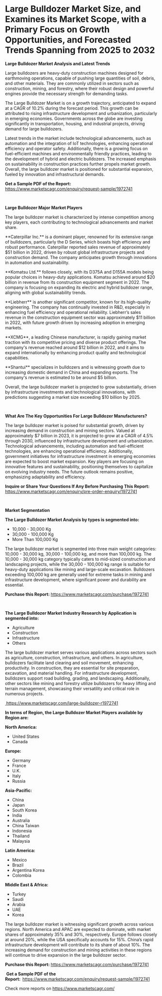 <p><h1>Large Bulldozer Market Size, and Examines its Market Scope, with a Primary Focus on Growth Opportunities, and Forecasted Trends Spanning from 2025 to 2032</h1></p><p><strong>Large Bulldozer Market Analysis and Latest Trends</strong></p>
<p><p>Large bulldozers are heavy-duty construction machines designed for earthmoving operations, capable of pushing large quantities of soil, debris, and other materials. They are commonly utilized in sectors such as construction, mining, and forestry, where their robust design and powerful engines provide the necessary strength for demanding tasks.</p><p>The Large Bulldozer Market is on a growth trajectory, anticipated to expand at a CAGR of 10.2% during the forecast period. This growth can be attributed to rising infrastructure development and urbanization, particularly in emerging economies. Governments across the globe are investing significantly in transportation, housing, and industrial projects, driving demand for large bulldozers.</p><p>Latest trends in the market include technological advancements, such as automation and the integration of IoT technologies, enhancing operational efficiency and operator safety. Additionally, there is a growing focus on fuel-efficient machines and environmentally friendly practices, leading to the development of hybrid and electric bulldozers. The increased emphasis on sustainability in construction practices further propels market growth. Overall, the large bulldozer market is positioned for substantial expansion, fueled by innovation and infrastructural demands.</p></p>
<p><strong>Get a Sample PDF of the Report:&nbsp;</strong> <a href="https://www.marketscagr.com/enquiry/request-sample/1972741?utm_campaign=2650&utm_medium=2&utm_source=Github&utm_content=ia&utm_term=10042025&utm_id=large-bulldozer">https://www.marketscagr.com/enquiry/request-sample/1972741</a></p>
<p>&nbsp;</p>
<p><strong>Large Bulldozer Major Market Players</strong></p>
<p><p>The large bulldozer market is characterized by intense competition among key players, each contributing to technological advancements and market share. </p><p>**Caterpillar Inc.** is a dominant player, renowned for its extensive range of bulldozers, particularly the D Series, which boasts high efficiency and robust performance. Caterpillar reported sales revenue of approximately $51 billion in 2022, driven by robust global infrastructure projects and construction demand. The company anticipates growth through innovations in automation and sustainability.</p><p>**Komatsu Ltd.** follows closely, with its D375A and D155A models being popular choices in heavy-duty applications. Komatsu achieved around $20 billion in revenue from its construction equipment segment in 2022. The company is focusing on expanding its electric and hybrid bulldozer range, aligning with global sustainability trends.</p><p>**Liebherr** is another significant competitor, known for its high-quality engineering. The company has continually invested in R&D, especially in enhancing fuel efficiency and operational reliability. Liebherr’s sales revenue in the construction equipment sector was approximately $11 billion in 2022, with future growth driven by increasing adoption in emerging markets.</p><p>**XCMG**, a leading Chinese manufacturer, is rapidly gaining market traction with its competitive pricing and diverse product offerings. The company's revenue reached around $12 billion in 2022, and it aims to expand internationally by enhancing product quality and technological capabilities.</p><p>**Shantui** specializes in bulldozers and is witnessing growth due to increasing domestic demand in China and expanding exports. The company's revenue is estimated to be around $5 billion.</p><p>Overall, the large bulldozer market is projected to grow substantially, driven by infrastructure investments and technological innovations, with predictions suggesting a market size exceeding $10 billion by 2025.</p></p>
<p>&nbsp;</p>
<p><strong>What Are The Key Opportunities For Large Bulldozer Manufacturers?</strong></p>
<p><p>The large bulldozer market is poised for substantial growth, driven by increasing demand in construction and mining sectors. Valued at approximately $7 billion in 2023, it is projected to grow at a CAGR of 4.5% through 2030, influenced by infrastructure development and urbanization. Technological advancements, including automation and fuel-efficient technologies, are enhancing operational efficiency. Additionally, government initiatives for infrastructure investment in emerging economies are expected to boost market expansion. Key players are focusing on innovative features and sustainability, positioning themselves to capitalize on evolving industry needs. The future outlook remains positive, emphasizing adaptability and efficiency.</p></p>
<p><strong>Inquire or Share Your Questions If Any Before Purchasing This Report:</strong> <a href="https://www.marketscagr.com/enquiry/pre-order-enquiry/1972741?utm_campaign=2650&utm_medium=2&utm_source=Github&utm_content=ia&utm_term=10042025&utm_id=large-bulldozer">https://www.marketscagr.com/enquiry/pre-order-enquiry/1972741</a></p>
<p>&nbsp;</p>
<p><strong>Market Segmentation</strong></p>
<p><strong>The Large Bulldozer Market Analysis by types is segmented into:</strong></p>
<p><ul><li>10,000 - 30,000 Kg</li><li>30,000 - 100,000 Kg</li><li>More Than 100,000 Kg</li></ul></p>
<p><p>The large bulldozer market is segmented into three main weight categories: 10,000 - 30,000 kg, 30,000 - 100,000 kg, and more than 100,000 kg. The 10,000 - 30,000 kg category typically caters to mid-sized construction and landscaping projects, while the 30,000 - 100,000 kg range is suitable for heavy-duty applications like mining and large-scale excavation. Bulldozers exceeding 100,000 kg are generally used for extreme tasks in mining and infrastructure development, where significant power and durability are essential.</p></p>
<p><strong>Purchase this Report:&nbsp;</strong><a href="https://www.marketscagr.com/purchase/1972741?utm_campaign=2650&utm_medium=2&utm_source=Github&utm_content=ia&utm_term=10042025&utm_id=large-bulldozer">https://www.marketscagr.com/purchase/1972741</a></p>
<p>&nbsp;</p>
<p><strong>The Large Bulldozer Market Industry Research by Application is segmented into:</strong></p>
<p><ul><li>Agriculture</li><li>Construction</li><li>Infrastructure</li><li>Others</li></ul></p>
<p><p>The large bulldozer market serves various applications across sectors such as agriculture, construction, infrastructure, and others. In agriculture, bulldozers facilitate land clearing and soil movement, enhancing productivity. In construction, they are essential for site preparation, excavation, and material handling. For infrastructure development, bulldozers support road building, grading, and landscaping. Additionally, other sectors like mining and forestry utilize bulldozers for heavy lifting and terrain management, showcasing their versatility and critical role in numerous projects.</p></p>
<p><a href="https://www.marketscagr.com/large-bulldozer-r1972741?utm_campaign=2650&utm_medium=2&utm_source=Github&utm_content=ia&utm_term=10042025&utm_id=large-bulldozer">&nbsp;https://www.marketscagr.com/large-bulldozer-r1972741</a></p>
<p><strong>In terms of Region, the Large Bulldozer Market Players available by Region are:</strong></p>
<p>
    <p> <strong> North America: </strong>
        <ul>
            <li>United States</li>
            <li>Canada</li>
        </ul>
        </p> 
    <p> <strong> Europe: </strong>
        <ul>
            <li>Germany</li>
            <li>France</li>
            <li>U.K.</li>
            <li>Italy</li>
            <li>Russia</li>
        </ul>
        </p> 
    <p> <strong> Asia-Pacific: </strong>
        <ul>
            <li>China</li>
            <li>Japan</li>
            <li>South Korea</li>
            <li>India</li>
            <li>Australia</li>
            <li>China Taiwan</li>
            <li>Indonesia</li>
            <li>Thailand</li>
            <li>Malaysia</li>
        </ul>
        </p> 
    <p> <strong> Latin America: </strong>
        <ul>
            <li>Mexico</li>
            <li>Brazil</li>
            <li>Argentina Korea</li>
            <li>Colombia</li>
        </ul>
        </p> 
    <p> <strong> Middle East & Africa: </strong>
        <ul>
            <li>Turkey</li>
            <li>Saudi</li>
            <li>Arabia</li>
            <li>UAE</li>
            <li>Korea</li>
        </ul>
    </p>
    </p>
<p><p>The large bulldozer market is witnessing significant growth across various regions. North America and APAC are expected to dominate, with market shares of approximately 35% and 30%, respectively. Europe follows closely at around 20%, while the USA specifically accounts for 15%. China’s rapid infrastructure development will contribute to its share of about 10%. The increasing demand for construction and mining activities in these regions will continue to drive expansion in the large bulldozer sector.</p></p>
<p><strong>Purchase this Report: </strong><a href="https://www.marketscagr.com/purchase/1972741?utm_campaign=2650&utm_medium=2&utm_source=Github&utm_content=ia&utm_term=10042025&utm_id=large-bulldozer">https://www.marketscagr.com/purchase/1972741</a></p>
<p>&nbsp;<strong>Get a Sample PDF of the Report:&nbsp;&nbsp;</strong><a href="https://www.marketscagr.com/enquiry/request-sample/1972741?utm_campaign=2650&utm_medium=2&utm_source=Github&utm_content=ia&utm_term=10042025&utm_id=large-bulldozer">https://www.marketscagr.com/enquiry/request-sample/1972741</a></p>
<p><strong></strong></p>
<p>Check more reports on <a href="https://www.marketscagr.com/?utm_campaign=2650&utm_medium=2&utm_source=Github&utm_content=ia&utm_term=10042025&utm_id=large-bulldozer">https://www.marketscagr.com/</a></p>